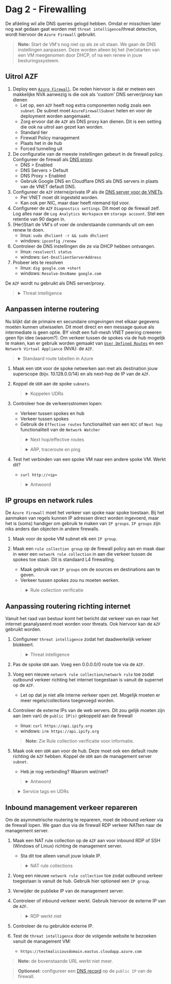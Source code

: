 # Dag 2 - Firewalling

De afdeling wil alle DNS queries gelogd hebben. Omdat er misschien later nog wat gedaan gaat worden met `threat intelligence`/threat detection, wordt hiervoor de `Azure Firewall` gebruikt.

> **Note:** Start de VM's nog niet op als ze uit staan. We gaan de DNS instellingen aanpassen. Deze worden alleen bij het (her)starten van een VM meegenomen door DHCP, of na een renew in jouw besturingssysteem.

## Uitrol AZF
1. Deploy een [`Azure Firewall`](https://docs.microsoft.com/en-us/azure/firewall/overview). De reden hiervoor is dat er meteen een makkelijke NVA aanwezig is die ook als 'custom' DNS server/proxy kan dienen
    * Let op, een `AZF` heeft nog extra componenten nodig zoals een `subnet`. De subnet moet `AzureFirewallSubnet` heten en voor de deployment worden aangemaakt.
    * Zorg ervoor dat de `AZF` als DNS proxy kan dienen. Dit is een setting die ook na uitrol aan gezet kan worden.
    * Standard tier
    * Firewall Policy management
    * Plaats het in de hub
    * Forced tunneling uit
1. De configuratie van de meeste instellingen gebeurt in de firewall policy. Configureer de firewall als [DNS proxy](https://docs.microsoft.com/en-us/azure/firewall/dns-settings).
    * DNS > Enabled
    * DNS Servers > Default
    * DNS Proxy > Enabled
    * Gebruik Google DNS en Cloudflare DNS als DNS servers in plaats van de VNET default DNS.
1. Configureer de `AZF` interne/private IP als de [DNS server voor de VNETs](https://docs.microsoft.com/en-us/azure/virtual-network/manage-virtual-network#change-dns-servers).
    * Per VNET moet dit ingesteld worden.
    * Kan ook per NIC, maar daar heeft niemand tijd voor.
1. Configureer de `AZF` `Diagnostics settings`. Dit moet op de firewall zelf. Log alles naar de `Log Analytics Workspace` en `storage account`. Stel een retentie van 90 dagen in.
1. (Her)Start de VM's of voer de onderstaande commands uit om een renew te doen.
    * linux: `sudo dhclient -r && sudo dhclient`
    * windows: `ipconfig /renew`
1. Controleer de DNS instellingen die ze via DHCP hebben ontvangen.
    * linux: `resolvectl status`
    * windows: `Get-DnsClientServerAddress`
1. Probeer iets te resolven
    * linux: `dig google.com +short`
    * windows: `Resolve-DnsName google.com`

De `AZF` wordt nu gebruikt als DNS server/proxy.

> <details><summary>Threat intelligence</summary>
>
> Azure `firewall` kan gebruik maken van Microsoft's [`threat intelligence`](https://docs.microsoft.com/en-us/azure/firewall/threat-intel) om FQDNs en DNS queries te inspecteren. Hiervoor is wel nodig dat de firewall alle DNS queries kan onderscheppen. Hierom wordt gebruik gemaakt van de DNS proxy functionaliteit.

</details>

## Aanpassen interne routering

Nu blijkt dat de primaire en secundaire omgevingen met elkaar gegevens moeten kunnen uitwisselen. Dit moet direct en een message queue als intermediate is geen optie. BY vindt een full-mesh VNET peering creeeren geen fijn idee (waarom?). Om verkeer tussen de spokes via de hub mogelijk te maken, kan er gebruik worden gemaakt van [`User Defined Routes`](https://docs.microsoft.com/en-us/azure/virtual-network/manage-route-table) en een `Network Virtual Appliance` (NVA): de `AZF`.

> <details><summary>Standaard route tabellen in Azure</summary>
>
> Azure `virtual networks` hebben [standaard een null route](https://docs.microsoft.com/en-us/azure/virtual-network/virtual-networks-udr-overview#default) staan voor de RFC1918 prefixes (10.0.0.0/8, 172.16.0.0/12, 192.168.0.0/16) en de RFC6598 prefix (100.64.0.0/10). Door een `address space` toe te voegen worden specifiekere routes aangemaakt en de route tabel overschreven.
>
> Directe `VNET peers` voegen elkaars `address spaces` toe. Geleerde routes worden echter niet doorgegeven aan andere peers. Dit betekent dat spoke A geen routes leert naar spoke B via het hub netwerk. Zelfs met een `user defined route` werkt dit niet. 

</details>

1. Maak een `UDR` voor de spoke netwerken aan met als destination jouw superscope (bijv. 10.128.0.0/14) en als next-hop de IP van de `AZF`.
1. Koppel de `UDR` aan de spoke `subnets`.
    > <details><summary>Koppelen UDRs</summary>
    >
    > `UDRs` kunnen worden gekoppeld aan meerdere VNETs, maar ze moeten zich in dezelfde regio en subscription bevinden. Je zult dus per regio een spoke `UDR` aan moeten maken. Denk in de toekomst hier aan. Hoe kun je standaard routetables voor alle VNETs aanbieden?

    </details>
1. Controleer hoe de verkeersstromen lopen:
    * Verkeer tussen spokes en hub
    * Verkeer tussen spokes
    * Gebruik de `Effective routes` functionaliteit van een `NIC` of `Next hop` functionaliteit van de `Network Watcher`

    > <details><summary>Next hop/effective routes</summary>
    >
    > De [`Next hop`](https://docs.microsoft.com/en-us/azure/network-watcher/network-watcher-next-hop-overview) functionaliteit van de `Network Watcher` of de `Effective routes` functionaliteit van een `NIC` geeft informatie over waar verkeer van een VM naartoe gaat. Gebruik dit om verkeersstromen te verifieren.

    </details>

    > <details><summary>ARP, traceroute en ping</summary>
    >
    > Azure virtual networking is geen standaard netwerken. Het is allemaal nep. Layer 1 en 2 bestaan niet. Pakketten worden van de ene `NIC` naar een andere `NIC` gekopieerd. De default gateway bestaat dus niet echt en is alleen aanwezig zodat VMs normaal functioneren.
    >
    > Controleer de ARP tabel. Hier zie je dat de MAC-adres van de default gateway opvallend is. De gateway is ook niet te pingen. Verder werkt traceroute niet zoals je verwacht. In een `VNET` laat de traceroute alle default gateways niet zien. `network virtual appliances` zijn wel zichtbaar.

    </details>

1. Test het verbinden van een spoke VM naar een andere spoke VM. Werkt dit?
    * `curl http://<ip>`

    > <details><summary>Antwoord</summary>
    >
    > Dit werkt nog niet, omdat de AZF niet een router, maar een firewall is. Het verkeer moet dus worden toegestaan.
    > Verkeer van/naar de management server werkt wel, omdat dit de firewall omzeilt.

    </details>

## IP groups en network rules

De `Azure Firewall` moet het verkeer van spoke naar spoke toestaan. Bij het aanmaken van regels kunnen IP adressen direct worden ingevoerd, maar het is (soms) handiger om gebruik te maken van `IP groups`. `IP groups` zijn niks anders dan objecten in andere firewalls.

1. Maak voor de spoke VM subnet elk een `IP group`.
1. Maak een `rule collection group` op de firewall policy aan en maak daar in weer een `network rule collection` in aan die verkeer tussen de spokes toe staan. Dit is standaard L4 firewalling.
    * Maak gebruik van `IP groups` om de sources en destinations aan te geven.
    * Verkeer tussen spokes zou nu moeten werken.

    > <details><summary>Rule collection verificatie</summary>
    >
    > De `Azure Firewall` heeft geen optie om te controleren of verkeer is toegestaan. Er moet dus in de logs worden gedoken. Als de `diagnostics settings` geconfigureerd zijn met een `Log Analytics Workspace`, kan gebruik worden gemaakt van de [`Logs` functionaliteit](https://docs.microsoft.com/en-us/azure/firewall/firewall-diagnostics#view-and-analyze-the-activity-log) van een `AZF` om toegestane en gedropte verkeer te bekijken.
    >
    > Ten tijde van schrijven is het bekijken van de logs in de `portal` vervelend. Met de integratie met Azure Sentinel krijgt Azure eindelijk een [single pane of glass](https://docs.microsoft.com/en-us/azure/firewall/firewall-workbook) voor netwerk verkeer. Dit valt echter buiten de lab en examen.

    </details>

## Aanpassing routering richting internet

Vanuit het raad van bestuur komt het bericht dat verkeer van en naar het internet geanalyseerd moet worden voor threats. Ook hiervoor kan de `AZF` gebruikt worden.

1. Configureer `threat intelligence` zodat het daadwerkelijk verkeer blokkeert.
    
    > <details><summary>Threat intelligence</summary>
    >
    > `Threat intelligence` staat standaard aan op de `firewall policy`, maar in de alerting modus. Dit kan aangepast worden naar `none` of `alert and block`. De alerts worden weggeschreven naar de `Log Analytics Workspace`.

    </details>

1. Pas de spoke `UDR` aan. Voeg een 0.0.0.0/0 route toe via de `AZF`.
1. Voeg een nieuwe `network rule collection/network rule` toe zodat outbound verkeer richting het internet toegestaan is vanuit de supernet op de `AZF`. 
    * Let op dat je niet alle interne verkeer open zet. Mogelijk moeten er meer regels/collections toegevoegd worden.
1. Controleer de externe IPs van de web servers. Dit zou gelijk moeten zijn aan (een van) de `public IP(s)` gekoppeld aan de firewall
    * linux: `curl https://api.ipify.org`
    * windows: `irm https://api.ipify.org`
    > **Note:** Zie Rule collection verificatie voor informatie.
1. Maak ook een `UDR` aan voor de hub. Deze moet ook een default route richting de `AZF` hebben. Koppel de `UDR` aan de management server `subnet`.
    * Heb je nog verbinding? Waarom wel/niet?

    > <details><summary>Antwoord</summary>
    >
    > Er is sprake van asymmetrische routering. Verkeer komt binnen via de [PIP]('' "Public IP"), maar gaat langs de AZF naar buiten. 
    >
    > De `AZF` doet [automatisch SNAT](https://docs.microsoft.com/en-us/azure/firewall/snat-private-range) voor destination IPs buiten RFC1918.

    </details>

> <details><summary>Service tags en UDRs</summary>
>
> `Service tags` zijn lijsten van IP adressen die een dienst kan gebruiken. De lijst wordt bijgehouden door Microsoft. `Service tags` zijn te gebruiken in `network security groups`, `Azure Firewalls` en sinds kort ook `user defined routes`.

</details>

## Inbound management verkeer repareren

Om de asymmetrische routering te repareren, moet de inbound verkeer via de firewall lopen. We gaan dus via de firewall RDP verkeer NATten naar de management server.

1. Maak een NAT rule collection op de `AZF` aan voor inbound RDP of SSH (Windows of Linux) richting de management server.
    * Sta dit toe alleen vanuit jouw lokale IP.

    > <details><summary>NAT rule collections</summary>
    >
    > `NAT rule collections` maken onder water voor elke match een [tijdelijke `network rule` aan](https://docs.microsoft.com/en-us/azure/firewall/rule-processing#nat-rules). Hierdoor is het niet nodig om handmatig `network rules` te genereren.

    </details>

1. Voeg een nieuwe `network rule collection` toe zodat outbound verkeer toegestaan is vanuit de hub. Gebruik hier optioneel een `IP group`.
1. Verwijder de publieke IP van de management server.
1. Controleer of inbound verkeer werkt. Gebruik hiervoor de externe IP van de `AZF`.
    > <details><summary>RDP werkt niet</summary>
    >
    > Afhankelijk van de NSG instellinge kan RDP nog steeds niet werken. Indien RDP alleen vanuit jouw IP is toegestaan en al het overige inbound verkeer geblokkeerd wordt, zal dit het geval zijn. De `AZF` doet naast DNAT ook SNAT voor inbound verkeer. De reden hiervoor is simpel: het verkeer moet symmetrisch lopen.
    > 
    > Hierdoor is de source van het verkeer een `AZF` instance IP en niet de load balanced IP. Je zal dus verkeer toe moeten staan van de gehele 'AzureFirewallSubnet' reeks. Het is onmogelijk om te weten vanuit welke instance in dat subnet het verkeer af komt.

    </details>
1. Controleer de nu gebruikte externe IP.
1. Test de `threat intelligence` door de volgende website te bezoeken vanuit de management VM:
    * `https://testmaliciousdomain.eastus.cloudapp.azure.com`

> **Note:** de bovenstaande URL werkt niet meer.

> **Optioneel:** configureer een [DNS record](https://docs.microsoft.com/en-us/azure/virtual-network/public-ip-addresses#dns-hostname-resolution) op de `public IP` van de firewall.
